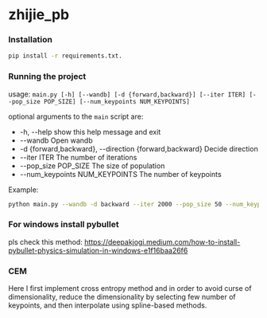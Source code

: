 # zhijie_pb

### Installation

```bash
pip install -r requirements.txt.
```

### Running the project

usage: `main.py [-h] [--wandb] [-d {forward,backward}] [--iter ITER] [--pop_size POP_SIZE] [--num_keypoints NUM_KEYPOINTS]`

optional arguments to the `main` script are:
* -h, --help            show this help message and exit
* --wandb               Open wandb
* -d {forward,backward}, --direction {forward,backward} Decide direction
* --iter ITER           The number of iterations
* --pop_size POP_SIZE   The size of population
* --num_keypoints NUM_KEYPOINTS The number of keypoints

Example:

```bash
python main.py --wandb -d backward --iter 2000 --pop_size 50 --num_keypoints 6
```


### For windows install pybullet

pls check this method: https://deepakjogi.medium.com/how-to-install-pybullet-physics-simulation-in-windows-e1f16baa26f6

### CEM
Here I first implement cross entropy method and in order to avoid curse of dimensionality, reduce the dimensionality by selecting few number of keypoints, and then interpolate using spline-based methods.

